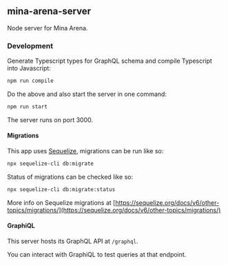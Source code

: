 ## mina-arena-server

Node server for Mina Arena.

### Development

Generate Typescript types for GraphQL schema and compile Typescript into Javascript:
```bash
npm run compile
```

Do the above and also start the server in one command:
```bash
npm run start
```

The server runs on port 3000.

#### Migrations

This app uses [Sequelize](https://sequelize.org/docs/v6/getting-started/), migrations can be run like so:

```bash
npx sequelize-cli db:migrate
```

Status of migrations can be checked like so:

```bash
npx sequelize-cli db:migrate:status
```

More info on Sequelize migrations at [https://sequelize.org/docs/v6/other-topics/migrations/](https://sequelize.org/docs/v6/other-topics/migrations/)

#### GraphiQL

This server hosts its GraphQL API at `/graphql`.

You can interact with GraphiQL to test queries at that endpoint.
